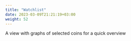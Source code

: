 ```yaml
---
title: "Watchlist"
date: 2023-03-09T21:21:19+03:00
weight: 52
---
```


A view with graphs of selected coins for a quick overview
